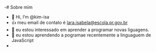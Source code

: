 -# Sobre mim
-  👋 Hi, I’m @kim-isa
- 👍 meu email de contato é lara.isabela@escola.pr.gov.br
- 👀 eu estou interessado em aprender a programar novas liguagens. 
- 🌱 eu estou aprendendo a pogramae recentemente a linguaguem de JavaScript
- 

<!---
kim-isa/kim-isa is a ✨ special ✨ repository because its `README.md` (this file) appears on your GitHub profile.
You can click the Preview link to take a look at your changes.
--->
